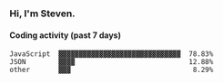 ### Hi, I'm Steven.

#### Coding activity (past 7 days)
```
JavaScript  ▓▓▓▓▓▓▓▓▓▓▓▓▓▓▓▓▓▓▓▓▓▓▓▓▓▓▓▓▓▓  78.83%
JSON        ▓▓▓▓                            12.88%
other       ▓▓▓                              8.29%
```
